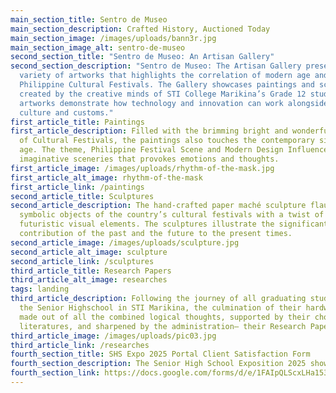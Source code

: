 ```yaml
---
main_section_title: Sentro de Museo
main_section_description: Crafted History, Auctioned Today
main_section_image: /images/uploads/bann3r.jpg
main_section_image_alt: sentro-de-museo
second_section_title: "Sentro de Museo: An Artisan Gallery"
second_section_description: "Sentro de Museo: The Artisan Gallery presents a
  variety of artworks that highlights the correlation of modern age and the
  Philippine Cultural Festivals. The Gallery showcases paintings and sculptures
  created by the creative minds of STI College Marikina’s Grade 12 students. The
  artworks demonstrate how technology and innovation can work alongside of
  culture and customs."
first_article_title: Paintings
first_article_description: Filled with the brimming bright and wonderful colors
  of Cultural Festivals, the paintings also touches the contemporary side of the
  age. The theme, Philippine Festival Scene and Modern Design Influence depicts
  imaginative sceneries that provokes emotions and thoughts.
first_article_image: /images/uploads/rhythm-of-the-mask.jpg
first_article_alt_image: rhythm-of-the-mask
first_article_link: /paintings
second_article_title: Sculptures
second_article_description: The hand-crafted paper maché sculpture flaunts the
  symbolic objects of the country’s cultural festivals with a twist of
  futuristic visual elements. The sculptures illustrate the significant
  contribution of the past and the future to the present times.
second_article_image: /images/uploads/sculpture.jpg
second_article_alt_image: sculpture
second_article_link: /sculptures
third_article_title: Research Papers
third_article_alt_image: researches
tags: landing
third_article_description: Following the journey of all graduating students of
  the Senior Highschool in STI Marikina, the culmination of their hardworks—
  made out of all the combined logical thoughts, supported by their chosen
  literatures, and sharpened by the administration— their Research Papers.
third_article_image: /images/uploads/pic03.jpg
third_article_link: /researches
fourth_section_title: SHS Expo 2025 Portal Client Satisfaction Form
fourth_section_description: The Senior High School Exposition 2025 showcases the fusion of modern life and cultural expression through student-created artworks such as paintings and sculptures. This satisfaction form is designed to gather your feedback on the overall experience, helping us enhance future exhibitions and better celebrate student creativity.
fourth_section_link: https://docs.google.com/forms/d/e/1FAIpQLScxLHa153O3MHVziACL46e_w-4Z8KZAaziqCdDg7ADbjCktmw/viewform
---
```

